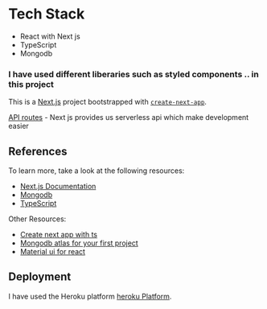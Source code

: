 <h1>Tech Stack</h1>
<ul>
  <li>React with Next js </li>
  <li>TypeScript</li>
  <li>Mongodb</li>
</ul>
<h3>I have used different liberaries such as styled components .. in this project</h3>

This is a [Next.js](https://nextjs.org/) project bootstrapped with [`create-next-app`](https://github.com/vercel/next.js/tree/canary/packages/create-next-app).

[API routes](https://nextjs.org/docs/api-routes/introduction) - Next js provides us serverless api which make development easier

## References

To learn more, take a look at the following resources:

- [Next.js Documentation](https://nextjs.org/docs)
- [Mongodb](https://www.mongodb.com/)
- [TypeScript](https://www.typescriptlang.org/)

Other Resources:

- [Create next app with ts](https://nextjs.org/docs/api-reference/create-next-app)
- [Mongodb atlas for your first project](https://www.mongodb.com/cloud/atlas)
- [Material ui for react](https://mui.com/)

## Deployment

I have used the Heroku platform [heroku Platform](https://dashboard.heroku.com/).

